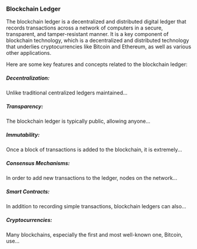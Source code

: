 ### Blockchain Ledger

The blockchain ledger is a decentralized and distributed digital ledger that records transactions across a network of computers in a secure, transparent, and tamper-resistant manner. It is a key component of blockchain technology, which is a decentralized and distributed technology that underlies cryptocurrencies like Bitcoin and Ethereum, as well as various other applications.

Here are some key features and concepts related to the blockchain ledger:

##### Decentralization:
Unlike traditional centralized ledgers maintained...

##### Transparency:
The blockchain ledger is typically public, allowing anyone...

##### Immutability:
Once a block of transactions is added to the blockchain, it is extremely...

##### Consensus Mechanisms:
 In order to add new transactions to the ledger, nodes on the network...

##### Smart Contracts:
In addition to recording simple transactions, blockchain ledgers can also...

##### Cryptocurrencies:
Many blockchains, especially the first and most well-known one, Bitcoin, use...



